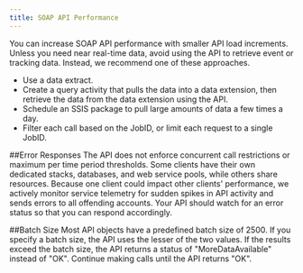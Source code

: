 ```yaml
---
title: SOAP API Performance
---
```

You can increase SOAP API performance with smaller API load increments. Unless you need near real-time data, avoid using the API to retrieve event or tracking data. Instead, we recommend one of these approaches.
* Use a data extract.
* Create a query activity that pulls the data into a data extension, then retrieve the data from the data extension using the API.
* Schedule an SSIS package to pull large amounts of data a few times a day.
* Filter each call based on the JobID, or limit each request to a single JobID.

##Error Responses
The API does not enforce concurrent call restrictions or maximum per time period thresholds. Some clients have their own dedicated stacks, databases, and web service pools, while others share resources. Because one client could impact other clients' performance, we actively monitor service telemetry for sudden spikes in API activity and sends errors to all offending accounts. Your API should watch for an error status so that you can respond accordingly.

##Batch Size
Most API objects have a predefined batch size of 2500. If you specify a batch size, the API uses the lesser of the two values. If the results exceed the batch size, the API returns a status of "MoreDataAvailable" instead of "OK". Continue making calls until the API returns "OK".
